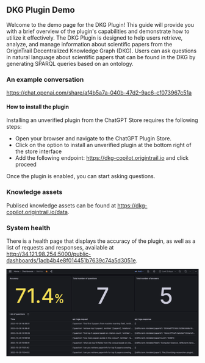 ## DKG Plugin Demo

Welcome to the demo page for the DKG Plugin! This guide will provide you with a brief overview of the plugin's capabilities and demonstrate how to utilize it effectively. The DKG Plugin is designed to help users retrieve, analyze, and manage information about scientific papers from the OriginTrail Decentralized Knowledge Graph (DKG). Users can ask questions in natural language about scientific papers that can be found in the DKG by generating SPARQL queries based on an ontology.

### An example conversation
https://chat.openai.com/share/af4b5a7a-040b-47d2-9ac6-cf073967c51a

#### How to install the plugin
Installing an unverified plugin from the ChatGPT Store requires the following steps:
 - Open your browser and navigate to the ChatGPT Plugin Store.
 - Click on the option to install an unverified plugin at the bottom right of the store interface
 - Add the following endpoint: https://dkg-copilot.origintrail.io and click proceed

Once the plugin is enabled, you can start asking questions.

### Knowledge assets

Publised knowledge assets can be found at https://dkg-copilot.origintrail.io/data.

### System health

There is a health page that displays the accuracy of the plugin, as well as a list of requests and responses, available at http://34.121.98.254:5000/public-dashboards/1acb4b4e8f014451b7639c74a5d3051e.

![](grafana.png)